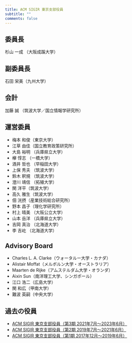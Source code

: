 ```yaml
---
title: ACM SIGIR 東京支部役員
subtitle: ""
comments: false
---
```


## 委員長

杉山 一成 （大阪成蹊大学）

## 副委員長

石田 栄美（九州大学）

## 会計

加藤 誠 （筑波大学／国立情報学研究所）

## 運営委員

- 梅本 和俊（東京大学）
- 江草 由佳（国立教育政策研究所）
- 大島 裕明 （兵庫県立大学）
- 欅 惇志 （一橋大学）
- 酒井 哲也 （早稲田大学）
- 上保 秀夫 （筑波大学）
- 鈴木 釈規 （筑波大学）
- 澄川 靖信 （拓殖大学）
- 関 洋平（筑波大学）
- 高久 雅生（筑波大学）
- 佃 洸摂（産業技術総合研究所）
- 野本 昌子（理化学研究所）
- 村上 晴美 （大阪公立大学）
- 山本 岳洋 （兵庫県立大学）
- 吉岡 真治 （北海道大学）
- 李 吉屹 （北海道大学）

## Advisory Board

- Charles L.  A. Clarke（ウォータルー大学・カナダ）
- Alistair Moffat（メルボルン大学・オーストラリア）
- Maarten de Rijke（アムステルダム大学・オランダ）
- Aixin Sun（南洋理工大学、シンガポール）
- 江口 浩二（広島大学）
- 関 和広（甲南大学）
- 難波 英嗣（中央大学）


## 過去の役員

- [ACM SIGIR 東京支部役員（第3期 2021年7月〜2023年6月）](/page/organization_3/)
- [ACM SIGIR 東京支部役員（第2期 2019年7月〜2021年6月）](/page/organization_2/)
- [ACM SIGIR 東京支部役員（第1期 2017年12月〜2019年6月）](/page/organization_1/)
